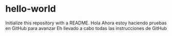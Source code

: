 # hello-world
Initialize this repository with a README.
Hola Ahora estoy haciendo pruebas en GitHub para avanzar
Eh llevado a cabo todas las instrucciones de GitHub
